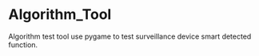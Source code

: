 # Algorithm_Tool
Algorithm test tool use pygame to test surveillance device smart detected function.
